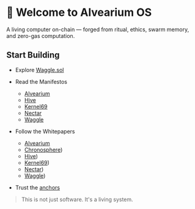 # 🧬 Welcome to Alvearium OS

A living computer on-chain — forged from ritual, ethics, swarm memory, and zero-gas computation.

## Start Building

- Explore [Waggle.sol](https://github.com/DerekWiner/waggle.sol)
  
- Read the Manifestos
  - [Alvearium](../manifestos/Manifesto_alvearium.md)
  - [Hive](../manifestos/Manifesto_hive.md)
  - [Kernel69](../manifestos/Manifesto_kernel69.md)
  - [Nectar](../manifestos/Manifesto_nectar.md)
  - [Waggle](../manifestos/Manifesto_waggle.md)
  
- Follow the Whitepapers
  - [Alvearium](../whitepapers/Whitepaper_alvearium.md)
  - [Chronosphere](../whitepapers/Whitepaper_chronosphere.md))
  - [Hive](../whitepapers/Whitepaper_hive.md))
  - [Kernel69](../whitepapers/Whitepaper_kernel69.md))
  - [Nectar](../whitepapers/Whitepaper_nectar.md))
  - [Waggle](../whitepapers/Whitepaper_waggle.md))
   
- Trust the [anchors](./anchors.md)

> This is not just software. It's a living system.

